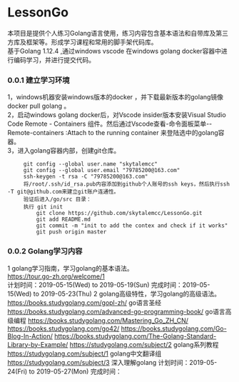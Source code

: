 # LessonGo
本项目是提供个人练习Golang语言使用，练习内容包含基本语法和自带库及第三方库及框架等。形成学习课程和常用的脚手架代码库。  
基于Golang 1.12.4 ,通过windows vscode 在windows golang docker容器中进行编码学习，并进行提交代码。  
### 0.0.1 建立学习环境
1，windows机器安装windows版本的docker ，并下载最新版本的golang镜像 docker pull golang 。  
2，启动windows golang docker后，对Vscode insider版本安装Visual Studio Code Remote - Containers 组件。然后通过Vscode查看-命令面板菜单--Remote-containers :Attach to the running container 来登陆选中的golang容器。  
3，进入golang容器内部，创建git仓库。  
   ```  
        git config --global user.name "skytalemcc"  
        git config --global user.email "79785200@163.com"  
        ssh-keygen -t rsa -C "79785200@163.com"  
        将/root/.ssh/id_rsa.pub内容添加到github个人账号的ssh keys，然后执行ssh  -T git@github.com来建立git账户连通性。  
        验证后进入/go/src 目录：  
        执行 git init  
            git clone https://github.com/skytalemcc/LessonGo.git  
            git add README.md  
            git commit -m "init to add the contex and check if it works"  
            git push origin master  
   ```  
### 0.0.2 Golang学习内容
1
golang学习指南，学习golang的基本语法。  
https://tour.go-zh.org/welcome/1  
计划时间：2019-05-15(Wed) to 2019-05-19(Sun)
完成时间：2019-05-15(Wed) to 2019-05-23(Thu)
2
golang高级特性，学习golang的高级语法。
https://books.studygolang.com/gopl-zh/ go语言圣经
https://books.studygolang.com/advanced-go-programming-book/ go语言高级编程
https://books.studygolang.com/Mastering_Go_ZH_CN/ 
https://books.studygolang.com/go42/
https://books.studygolang.com/Go-Blog-In-Action/
https://books.studygolang.com/The-Golang-Standard-Library-by-Example/
https://studygolang.com/subject/2  golang系列教程
https://studygolang.com/subject/1  golang中文翻译组
https://studygolang.com/subject/3  深入理解golang
计划时间：2019-05-24(Fri) to 2019-05-27(Mon)
完成时间：

